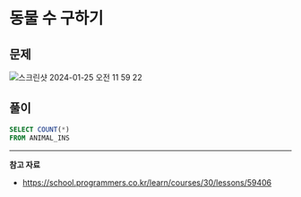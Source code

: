 # 동물 수 구하기

## 문제

![스크린샷 2024-01-25 오전 11 59 22](https://github.com/Heo-y-y/development-blog/assets/112863029/edb574bd-38d2-4e12-92cd-b7b0f38027e5)

## 풀이

```sql
SELECT COUNT(*)
FROM ANIMAL_INS
```

---

**참고 자료**

- <https://school.programmers.co.kr/learn/courses/30/lessons/59406>
